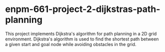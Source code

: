 # enpm-661-project-2-dijkstras-path-planning
This project implements Dijkstra's algorithm for path planning in a 2D grid environment. Dijkstra's algorithm is used to find the shortest path between a given start and goal node while avoiding obstacles in the grid.

